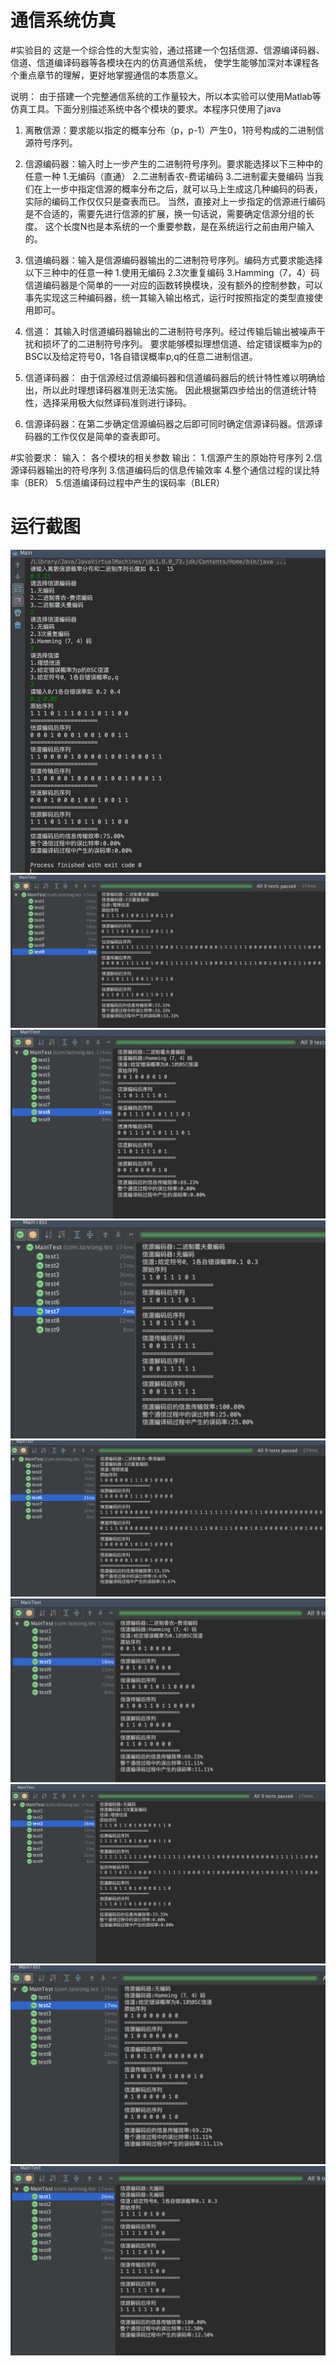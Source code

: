 # 通信系统仿真

#实验目的
这是一个综合性的大型实验，通过搭建一个包括信源、信源编译码器、信道、信道编译码器等各模块在内的仿真通信系统，
使学生能够加深对本课程各个重点章节的理解，更好地掌握通信的本质意义。

说明：
由于搭建一个完整通信系统的工作量较大，所以本实验可以使用Matlab等仿真工具。下面分别描述系统中各个模块的要求。本程序只使用了java
1. 离散信源：要求能以指定的概率分布（p，p-1）产生0，1符号构成的二进制信源符号序列。
2. 信源编码器：输入时上一步产生的二进制符号序列。要求能选择以下三种中的任意一种
  1.无编码（直通）
  2.二进制香农-费诺编码
  3.二进制霍夫曼编码
当我们在上一步中指定信源的概率分布之后，就可以马上生成这几种编码的码表，实际的编码工作仅仅只是查表而已。
当然，直接对上一步指定的信源进行编码是不合适的，需要先进行信源的扩展，换一句话说，需要确定信源分组的长度。
这个长度N也是本系统的一个重要参数，是在系统运行之前由用户输入的。
3. 信道编码器：输入是信源编码器输出的二进制符号序列。编码方式要求能选择以下三种中的任意一种
  1.使用无编码
  2.3次重复编码
  3.Hamming（7，4）码
信道编码器是个简单的一一对应的函数转换模块，没有额外的控制参数，可以事先实现这三种编码器，统一其输入输出格式，运行时按照指定的类型直接使用即可。
4. 信道： 其输入时信道编码器输出的二进制符号序列。经过传输后输出被噪声干扰和损坏了的二进制符号序列。
要求能够模拟理想信道、给定错误概率为p的BSC以及给定符号0，1各自错误概率p,q的任意二进制信道。
5. 信道译码器： 由于信源经过信源编码器和信道编码器后的统计特性难以明确给出，所以此时理想译码器准则无法实施。
因此根据第四步给出的信道统计特性，选择采用极大似然译码准则进行译码。

6. 信源译码器：在第二步确定信源编码器之后即可同时确定信源译码器。信源译码器的工作仅仅是简单的查表即可。

#实验要求：
输入： 各个模块的相关参数
输出：
  1.信源产生的原始符号序列
  2.信源译码器输出的符号序列
  3.信道编码后的信息传输效率
  4.整个通信过程的误比特率（BER）
  5.信道编译码过程中产生的误码率（BLER）

# 运行截图
![这里写图片描述](pic/0.png)
![这里写图片描述](pic/1.png)
![这里写图片描述](pic/2.png)
![这里写图片描述](pic/3.png)
![这里写图片描述](pic/4.png)
![这里写图片描述](pic/5.png)
![这里写图片描述](pic/6.png)
![这里写图片描述](pic/7.png)
![这里写图片描述](pic/8.png)
